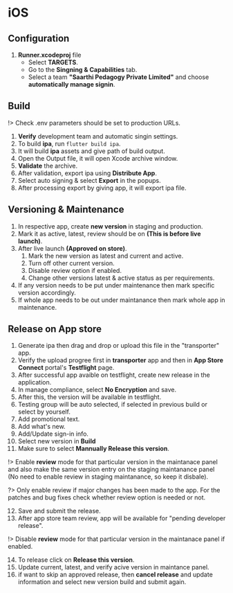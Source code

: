 # iOS
## Configuration

1. **Runner.xcodeproj** file 
    - Select **TARGETS**.
    - Go to the **Singning & Capabilities** tab.
    - Select a team **"Saarthi Pedagogy Private Limited"** and choose **automatically manage signin**.

## Build

!> Check .env parameters should be set to production URLs.

1. **Verify** development team and automatic singin settings.
2. To build **ipa**, run `flutter build ipa`.
3. It will build **ipa** assets and give path of build output.
4. Open the Output file, it will open Xcode archive window.
5. **Validate** the archive.
6. After validation, export ipa using **Distribute App**.
7. Select auto signing & select **Export** in the popups.
8. After processing export by giving app, it will export ipa file.

## Versioning & Maintenance

1. In respective app, create **new version** in staging and production.
2. Mark it as active, latest, review should be on **(This is before live launch)**.
3. After live launch **(Approved on store)**.
    1. Mark the new version as latest and current and active.
    1. Turn off other current version.
    1. Disable review option if enabled.
    1. Change other versions latest & active status as per requirements.
4. If any version needs to be put under maintenance then mark specific version accordingly.
5. If whole app needs to be out under maintanance then mark whole app in maintenance.


## Release on App store

1. Generate ipa then drag and drop or upload this file in the "transporter" app.
2. Verify the upload progree first in **transporter** app and then in **App Store Connect** portal's **Testflight** page.
3. After successful app avaible on testflight, create new release in the application.
4. In manage compliance, select **No Encryption** and save.
5. After this, the version will be available in testflight.
6. Testing group will be auto selected, if selected in previous build or select by yourself.
7. Add promotional text.
8. Add what's new.
9. Add/Update sign-in info.
10. Select new version in **Build**
11. Make sure to select **Mannually Release this version**.

!> Enable **review** mode for that particular version in the maintanace panel and also make the same version entry on the staging maintanance panel (No need to enable review in staging maintanance, so keep it disbale).

?> Only enable review if major changes has been made to the app. For the patches and bug fixes check whether review option is needed or not.

12. Save and submit the release.
13. After app store team review, app will be available for "pending developer release".

!> Disable **review** mode for that particular version in the maintanace panel if enabled.

14. To release click on **Release this version**.
15. Update current, latest, and verify acive version in maintance panel.
16. if want to skip an approved release, then **cancel release** and update information and select new version build and submit again.
